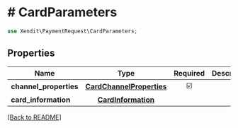 # # CardParameters


```php
use Xendit\PaymentRequest\CardParameters;
```

## Properties

| Name | Type | Required | Description | Examples |
|------------|:-------------:|:-------------:|-------------|:-------------:|
| **channel_properties** | [**CardChannelProperties**](CardChannelProperties.md) | ☑️ |  | null |
| **card_information** | [**CardInformation**](CardInformation.md) |  |  | null |


[[Back to README]](../../README.md)
